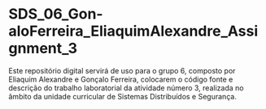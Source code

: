 # SDS_06_Gon-aloFerreira_EliaquimAlexandre_Assignment_3
Este repositório digital servirá de uso para o grupo 6, composto por Eliaquim Alexandre e Gonçalo Ferreira, colocarem o código fonte e descrição do trabalho laboratorial da atividade número 3, realizada no âmbito da unidade curricular de Sistemas Distribuídos e Segurança. 
